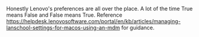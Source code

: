 Honestly Lenovo's preferences are all over the place. A lot of the time True means False and False means True. Reference https://helpdesk.lenovosoftware.com/portal/en/kb/articles/managing-lanschool-settings-for-macos-using-an-mdm for guidance.